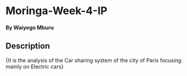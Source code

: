# Moringa-Week-4-IP

#### By **Waiyego Mburu**
## Description
{It is the analysis of the Car sharing system of the city of Paris focusing mainly on Electric cars}
